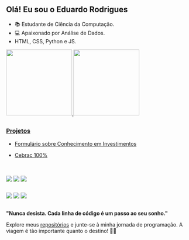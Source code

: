## Olá! Eu sou o Eduardo Rodrigues

- 📚 Estudante de Ciência da Computação.
- 💻 Apaixonado por Análise de Dados.
- HTML, CSS, Python e JS.

<div>
  <a href="https://github.com/eduardorodrigues13">
  <img height="180em" src="https://github-readme-stats.vercel.app/api?username=eduardorodrigues13&show_icons=true&theme=dark">
  <img height="180em" src="https://github-readme-stats.vercel.app/api/top-langs/?username=eduardorodrigues13&theme=dark">
</div>

##

<div>
  <h3>Projetos</h3>
  <ul>
  <li><a href="https://github.com/eduardorodrigues13/forms"><p>Formulário sobre Conhecimento em Investimentos</p></a></li>
  <li><a href="https://cebrac-100.netlify.app"><p>Cebrac 100%</p></a></li>
  </ul>
</div>

##

<div style="display: inline;"><br>
<img align="center" src="https://img.shields.io/badge/HTML-239120?style=for-the-badge&logo=html5&logoColor=white"/>
<img align="center" src="https://img.shields.io/badge/CSS-239120?&style=for-the-badge&logo=css3&logoColor=white"/>
<img align="center" src="https://img.shields.io/badge/Python-3776AB?style=for-the-badge&logo=python&logoColor=white"/>
</div>

##

<div>
  <a href="https://www.linkedin.com/in/eduardo-santos-r/"><img src="https://img.shields.io/badge/LinkedIn-0077B5?style=for-the-badge&logo=linkedin&logoColor=white"></a>
  <a href="https://twitter.com/eduardo13dev"><img src="https://img.shields.io/badge/Twitter-1DA1F2?style=for-the-badge&logo=twitter&logoColor=white"></a>
  <a href="https://instagram.com/edu.t.v/"><img src="https://img.shields.io/badge/Instagram-E4405F?style=for-the-badge&logo=instagram&logoColor=white"></a>
</div>

##

**"Nunca desista. Cada linha de código é um passo ao seu sonho."**

Explore meus [repositórios](https://github.com/eduardorodrigues13?tab=repositories) e junte-se à minha jornada de programação. A viagem é tão importante quanto o destino! 🚀✨

